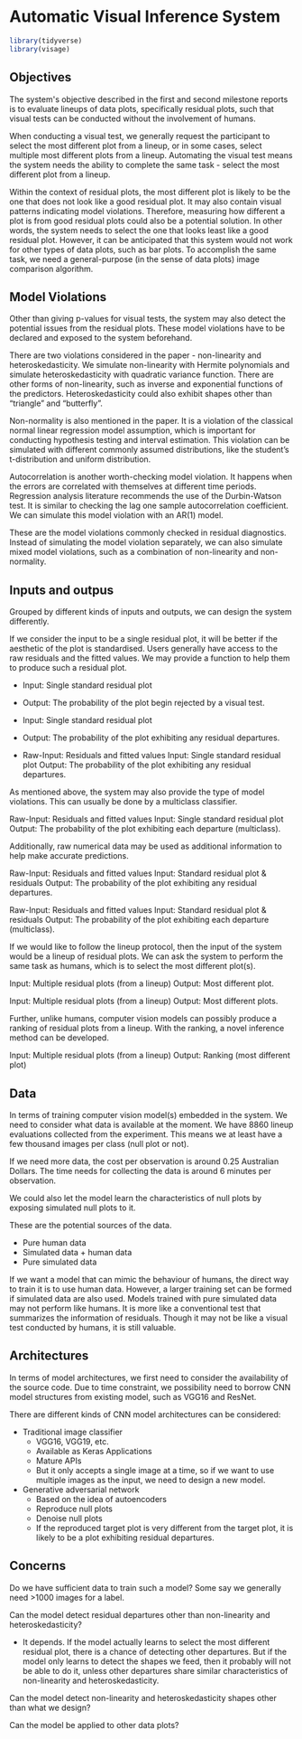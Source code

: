 <!-- # Compute vision models -->


<!-- ## Potential methods -->

<!-- https://paperswithcode.com/ -->

<!-- ### Cores of computer vision models -->

<!-- - CNN -->
<!--   - Pooling layers -->
<!--   - Convolutional layers -->
<!-- - Boltzmann family -->
<!--   - Restricted Boltzmann Machines -->
<!--   - Deep Belief Networks -->
<!--   - Deep Boltzmann Machines -->
<!-- - Autoencoder -->
<!--   - Denoising Autoencoders -->
<!--   - Stacked Autoencoders -->


<!-- - Autoencoders -->
<!--   - Distance between two data points in the embedding space (e.g. Faiss - Facebook) -->
<!--   - Anomaly detection -->



# Automatic Visual Inference System


```r
library(tidyverse)
library(visage)
```

## Objectives

The system's objective described in the first and second milestone reports is to evaluate lineups of data plots, specifically residual plots, such that visual tests can be conducted without the involvement of humans.

When conducting a visual test, we generally request the participant to select the most different plot from a lineup, or in some cases, select multiple most different plots from a lineup. Automating the visual test means the system needs the ability to complete the same task - select the most different plot from a lineup. 

Within the context of residual plots, the most different plot is likely to be the one that does not look like a good residual plot. It may also contain visual patterns indicating model violations. Therefore, measuring how different a plot is from good residual plots could also be a potential solution. In other words, the system needs to select the one that looks least like a good residual plot. However, it can be anticipated that this system would not work for other types of data plots, such as bar plots. To accomplish the same task, we need a general-purpose (in the sense of data plots) image comparison algorithm. 

## Model Violations

Other than giving p-values for visual tests, the system may also detect the potential issues from the residual plots. These model violations have to be declared and exposed to the system beforehand.

There are two violations considered in the paper - non-linearity and heteroskedasticity. We simulate non-linearity with Hermite polynomials and simulate heteroskedasticity with quadratic variance function. There are other forms of non-linearity, such as inverse and exponential functions of the predictors. Heteroskedasticity could also exhibit shapes other than “triangle” and “butterfly”.

Non-normality is also mentioned in the paper. It is a violation of the classical normal linear regression model assumption, which is important for conducting hypothesis testing and interval estimation. This violation can be simulated with different commonly assumed distributions, like the student’s t-distribution and uniform distribution.

Autocorrelation is another worth-checking model violation. It happens when the errors are correlated with themselves at different time periods. Regression analysis literature recommends the use of the Durbin-Watson test. It is similar to checking the lag one sample autocorrelation coefficient. We can simulate this model violation with an AR(1) model.

These are the model violations commonly checked in residual diagnostics. Instead of simulating the model violation separately, we can also simulate mixed model violations, such as a combination of non-linearity and non-normality.

## Inputs and outpus

Grouped by different kinds of inputs and outputs, we can design the system differently.

If we consider the input to be a single residual plot, it will be better if the aesthetic of the plot is standardised. Users generally have access to the raw residuals and the fitted values. We may provide a function to help them to produce such a residual plot.

- Input: Single standard residual plot
- Output: The probability of the plot begin rejected by a visual test.

- Input: Single standard residual plot
- Output: The probability of the plot exhibiting any residual departures.

- Raw-Input: Residuals and fitted values
Input: Single standard residual plot
Output: The probability of the plot exhibiting any residual departures.

As mentioned above, the system may also provide the type of model violations. This can usually be done by a multiclass classifier.

Raw-Input: Residuals and fitted values
Input: Single standard residual plot
Output: The probability of the plot exhibiting each departure (multiclass).

Additionally, raw numerical data may be used as additional information to help make accurate predictions.

Raw-Input: Residuals and fitted values
Input: Standard residual plot & residuals
Output: The probability of the plot exhibiting any residual departures.

Raw-Input: Residuals and fitted values
Input: Standard residual plot & residuals
Output: The probability of the plot exhibiting each departure (multiclass).

If we would like to follow the lineup protocol, then the input of the system would be a lineup of residual plots. We can ask the system to perform the same task as humans, which is to select the most different plot(s).

Input: Multiple residual plots (from a lineup)
Output: Most different plot.

Input: Multiple residual plots (from a lineup)
Output: Most different plots.

Further, unlike humans, computer vision models can possibly produce a ranking of residual plots from a lineup. With the ranking, a novel inference method can be developed.

Input: Multiple residual plots (from a lineup)
Output: Ranking (most different plot)


## Data

In terms of training computer vision model(s) embedded in the system. We need to consider what data is available at the moment. We have 8860 lineup evaluations collected from the experiment. This means we at least have a few thousand images per class (null plot or not). 

If we need more data, the cost per observation is around 0.25 Australian Dollars. The time needs for collecting the data is around 6 minutes per observation. 

We could also let the model learn the characteristics of null plots by exposing simulated null plots to it.

These are the potential sources of the data.

- Pure human data
- Simulated data + human data
- Pure simulated data

If we want a model that can mimic the behaviour of humans, the direct way to train it is to use human data. However, a larger training set can be formed if simulated data are also used. Models trained with pure simulated data may not perform like humans. It is more like a conventional test that summarizes the information of residuals. Though it may not be like a visual test conducted by humans, it is still valuable.


## Architectures

In terms of model architectures, we first need to consider the availability of the source code. Due to time constraint, we possibility need to borrow CNN model structures from existing model, such as VGG16 and ResNet. 

There are different kinds of CNN model architectures can be considered:

- Traditional image classifier
  - VGG16, VGG19, etc.
  - Available as Keras Applications
  - Mature APIs
  - But it only accepts a single image at a time, so if we want to use multiple images as the input, we need to design a new model.
- Generative adversarial network
  - Based on the idea of autoencoders
  - Reproduce null plots
  - Denoise null plots
  - If the reproduced target plot is very different from the target plot, it is likely to be a plot exhibiting residual departures. 
  


## Concerns

Do we have sufficient data to train such a model? Some say we generally need >1000 images for a label.

Can the model detect residual departures other than non-linearity and heteroskedasticity? 
- It depends. If the model actually learns to select the most different residual plot, there is a chance of detecting other departures. But if the model only learns to detect the shapes we feed, then it probably will not be able to do it, unless other departures share similar characteristics of non-linearity and heteroskedasticity.

Can the model detect non-linearity and heteroskedasticity shapes other than what we design?

Can the model be applied to other data plots?


<!-- ## Humans VS Computer -->
